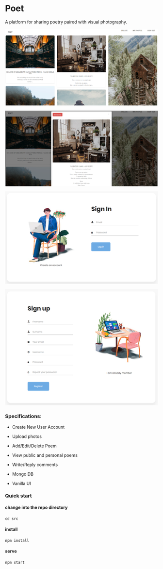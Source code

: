 # Poet
A platform for sharing poetry paired with visual
photography.

![Main Page](main-page.PNG)

![View Poem](view-poem.PNG)

![Sign In](sign-in.PNG)

![Sign Up](sign-up.PNG)

###  Specifications:
* Create New User Account
* Upload photos
* Add/Edit/Delete Poem
* View public and personal poems
* Write/Reply comments

* Mongo DB
* Vanilla UI

### Quick start

#### change into the repo directory
`cd src`

#### install
`npm install`

#### serve               
`npm start`
